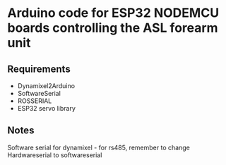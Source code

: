 # Arduino code for ESP32 NODEMCU boards controlling the ASL forearm unit

## Requirements

* Dynamixel2Arduino
* SoftwareSerial
* ROSSERIAL
* ESP32 servo library

## Notes

Software serial for dynamixel - for rs485, remember to change Hardwareserial to softwareserial
